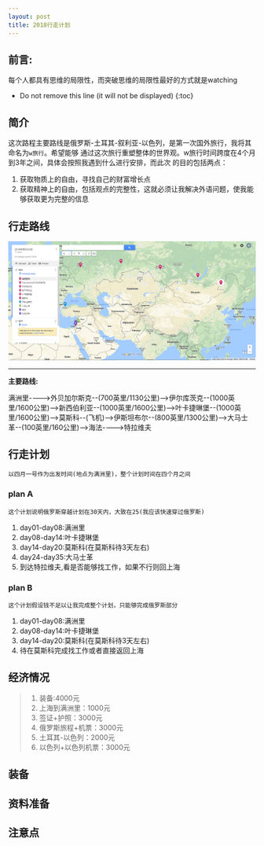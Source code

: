 ```yaml
---
layout: post
title: 2018行走计划
---
```


## 前言:
每个人都具有思维的局限性，而突破思维的局限性最好的方式就是watching

* Do not remove this line (it will not be displayed)
{:toc}

## 简介
这次路程主要路线是俄罗斯-土耳其-叙利亚-以色列，是第一次国外旅行，我将其命名为`w旅行`。希望能够
通过这次旅行重塑整体的世界观。w旅行时间跨度在4个月到3年之间，具体会按照我遇到什么进行安排，而此次
的目的包括两点：

  1. 获取物质上的自由，寻找自己的财富增长点
  2. 获取精神上的自由，包括观点的完整性，这就必须让我解决外语问题，使我能够获取更为完整的信息

## 行走路线
![行走路线](/images/trip.png)

****************************************
**主要路线:**

满洲里---->外贝加尔斯克--(700英里/1130公里)-->伊尔库茨克--(1000英里/1600公里)-->新西伯利亚--(1000英里/1600公里)-->叶卡捷琳堡--(1000英里/1600公里)-->莫斯科--(飞机)-->伊斯坦布尔--(800英里/1300公里)-->大马士革--(100英里/160公里)-->海法---->特拉维夫


## 行走计划
    以四月一号作为出发时间(地点为满洲里)，整个计划时间在四个月之间

### plan A
    这个计划说明俄罗斯穿越计划在30天内，大致在25(我应该快速穿过俄罗斯)
1. day01-day08:满洲里
2. day08-day14:叶卡捷琳堡
3. day14-day20:莫斯科(在莫斯科待3天左右)
4. day24-day35:大马士革
5. 到达特拉维夫,看是否能够找工作，如果不行则回上海

### plan B
    这个计划假设钱不足以让我完成整个计划，只能够完成俄罗斯部分
1. day01-day08:满洲里
2. day08-day14:叶卡捷琳堡
3. day14-day20:莫斯科(在莫斯科待3天左右)
4. 待在莫斯科完成找工作或者直接返回上海

## 经济情况
>1. 装备:4000元<br>
>2. 上海到满洲里：1000元<br>
>3. 签证+护照：3000元<br>
>4. 俄罗斯旅程+机票：3000元<br>
>5. 土耳其-以色列：2000元<br>
>6. 以色列+以色列机票：3000元<br>

## 装备
## 资料准备
## 注意点
